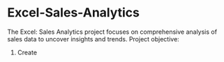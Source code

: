 # Excel-Sales-Analytics
The Excel: Sales Analytics project focuses on comprehensive analysis of sales data to uncover insights and trends.
Project objective: 
1. Create 
